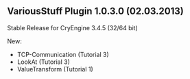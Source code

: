 VariousStuff Plugin 1.0.3.0 (02.03.2013)
---------------------------
Stable Release for CryEngine 3.4.5 (32/64 bit)

New:
* TCP-Communication (Tutorial 3)
* LookAt (Tutorial 3)
* ValueTransform (Tutorial 1)
